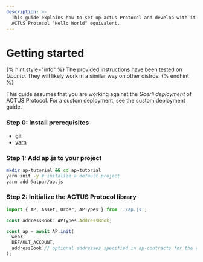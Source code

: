 ```yaml
---
description: >-
  This guide explains how to set up actus Protocol and develop with it. It's the
  ACTUS Protocol "Hello World" equivalent.
---
```


# Getting started

{% hint style="info" %}
The provided instructions have been tested on _Ubuntu_. They will likely work in a similar way on other  distros.
{% endhint %}

This guide assumes that you are working against the _Goerli deployment_ of ACTUS Protocol. For a custom deployment, see the custom deployment guide.

### Step 0: Install prerequisites

* git
* [yarn](https://yarnpkg.com/lang/en/docs/install/#debian-stable)

### Step 1: Add ap.js to your project

```bash
mkdir ap-tutorial && cd ap-tutorial
yarn init -y # initalize a default project
yarn add @atpar/ap.js 
```

### Step 2: Initialize the ACTUS Protocol library

```typescript
import { AP, Asset, Order, APTypes } from './ap.js';

const addressBook: APTypes.AddressBook;

const ap = await AP.init(
  web3, 
  DEFAULT_ACCOUNT,
  addressBook // optional addresses specified in ap-contracts for the current network
);
```

